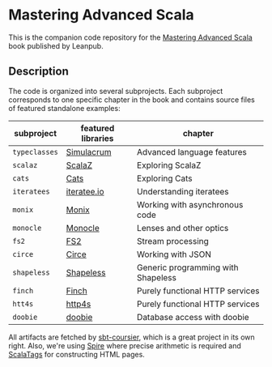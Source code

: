 # Mastering Advanced Scala

This is the companion code repository for the [Mastering Advanced Scala](https://leanpub.com/mastering-advanced-scala) book published by Leanpub.

## Description

The code is organized into several subprojects. Each subproject corresponds to one specific chapter in the book and contains source files of featured standalone examples:

|subproject|featured libraries|chapter|
|--------|-------------|------|
|`typeclasses`|[Simulacrum](https://github.com/mpilquist/simulacrum)|Advanced language features|
|`scalaz`|[ScalaZ](https://github.com/scalaz/scalaz)|Exploring ScalaZ|
|`cats`|[Cats](https://github.com/typelevel/cats)|Exploring Cats|
|`iteratees`|[iteratee.io](https://github.com/travisbrown/iteratee)|Understanding iteratees|
|`monix`|[Monix](https://github.com/monixio/monix)|Working with asynchronous code|
|`monocle`|[Monocle](https://github.com/julien-truffaut/Monocle/)|Lenses and other optics|
|`fs2`|[FS2](https://github.com/functional-streams-for-scala/fs2)|Stream processing|
|`circe`|[Circe](https://github.com/travisbrown/circe)|Working with JSON|
|`shapeless`|[Shapeless](https://github.com/milessabin/shapeless)|Generic programming with Shapeless|
|`finch`|[Finch](https://github.com/finagle/finch)|Purely functional HTTP services|
|`htt4s`|[http4s](https://github.com/http4s/http4s)|Purely functional HTTP services|
|`doobie`|[doobie](https://github.com/tpolecat/doobie)|Database access with doobie|

All artifacts are fetched by [sbt-coursier](https://github.com/alexarchambault/coursier), which is a great project in its own right. Also, we're using [Spire](https://github.com/non/spire) where precise arithmetic is required and [ScalaTags](https://github.com/lihaoyi/scalatags) for constructing HTML pages.
